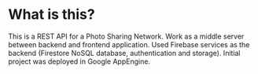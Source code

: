 # What is this?
This is a REST API for a Photo Sharing Network. Work as a middle server between backend and frontend application. Used Firebase services as the backend (Firestore NoSQL database, authentication and storage). Initial project was deployed in Google AppEngine.

